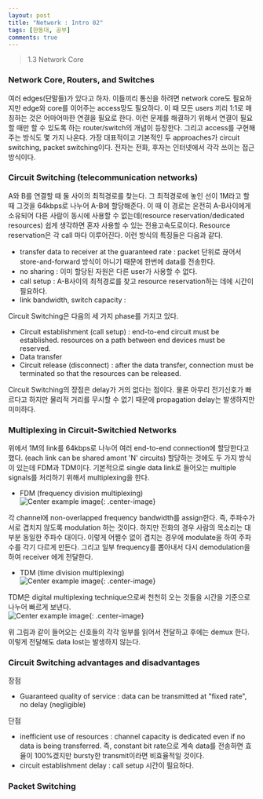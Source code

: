 ```yaml
---
layout: post
title: "Network : Intro 02"
tags: [한동대, 공부]
comments: true
---
```


> 1.3 Network Core  

### Network Core, Routers, and Switches
여러 edges(단말들)가 있다고 하자. 이들끼리 통신을 하려면 network core도 필요하지만 edge와 core를 이어주는 access망도 필요하다. 이 때 모든 users 끼리 1:1로 매칭하는 것은 어마어마한 연결을 필요로 한다. 이런 문제를 해결하기 위해서 연결이 필요할 때만 할 수 있도록 하는 router/switch의 개념이 등장한다. 그리고 access를 구현해주는 방식도 몇 가지 나온다. 가장 대표적이고 기본적인 두 approaches가 circuit switching, packet switching이다. 전자는 전화, 후자는 인터넷에서 각각 쓰이는 접근방식이다.  

### Circuit Switching (telecommunication networks)  
A와 B를 연결할 때 둘 사이의 최적경로를 찾는다. 그 최적경로에 놓인 선이 1M라고 할 때 그것을 64kbps로 나누어 A-B에 할당해준다. 이 때 이 경로는 온전히 A-B사이에게 소유되어 다른 사람이 동시에 사용할 수 없는데(resource reservation/dedicated resources) 쉽게 생각하면 혼자 사용할 수 있는 전용고속도로이다. Resource reservation은 각 call 마다 이루어진다. 이런 방식의 특징들은 다음과 같다.  
- transfer data to receiver at the guaranteed rate : packet 단위로 끊어서 store-and-forward 방식이 아니기 때문에 한번에 data를 전송한다.  
- no sharing : 이미 할당된 자원은 다른 user가 사용할 수 없다.  
- call setup : A-B사이의 최적경로를 찾고 resource reservation하는 데에 시간이 필요하다.  
- link bandwidth, switch capacity :  

Circuit Switching은 다음의 세 가지 phase를 가지고 있다.  
- Circuit establishment (call setup) : end-to-end circuit must be established. resources on a path between end devices must be reserved.  
- Data transfer  
- Circuit release (disconnect) : after the data transfer, connection must be terminated so that the resources can be released.  

Circuit Switching의 장점은 delay가 거의 없다는 점이다. 물론 아무리 전기신호가 빠르다고 하지만 물리적 거리를 무시할 수 없기 때문에 propagation delay는 발생하지만 미미하다.  

### Multiplexing in Circuit-Switchied Networks  
위에서 1M의 link를 64kbps로 나누어 여러 end-to-end connection에 할당한다고 했다. (each link can be shared amont 'N' circuits) 할당하는 것에도 두 가지 방식이 있는데 FDM과 TDM이다. 기본적으로 single data link로 들어오는 multiple signals를 처리하기 위해서 multiplexing을 한다.  

- FDM (frequency division multiplexing)  
![Center example image](https://user-images.githubusercontent.com/35067611/64088073-b4879780-cd7a-11e9-959a-f0fc446bbd67.png "Center"){: .center-image}  

각 channel에 non-overlapped frequency bandwidth를 assign한다. 즉, 주파수가 서로 겹치지 않도록 modulation 하는 것이다. 하지만 전화의 경우 사람의 목소리는 대부분 동일한 주파수 대이다. 이렇게 어쩔수 없이 겹치는 경우에 modulate을 하여 주파수를 각기 다르게 만든다. 그리고 일부 frequency를 뽑아내서 다시 demodulation을 하여 receiver 에게 전달한다.  

- TDM (time division multiplexing)  
![Center example image](https://user-images.githubusercontent.com/35067611/64088094-d08b3900-cd7a-11e9-9a05-4d70ce664617.png "Center"){: .center-image}  

TDM은 digital multiplexing technique으로써 천천히 오는 것들을 시간을 기준으로 나누어 빠르게 보낸다.  
![Center example image](https://user-images.githubusercontent.com/35067611/64088163-28c23b00-cd7b-11e9-8f0a-2ecdc2f4ecb2.png "Center"){: .center-image}  

위 그림과 같이 들어오는 신호들의 각각 일부를 읽어서 전달하고 후에는 demux 한다. 이렇게 전달해도 data lost는 발생하지 않는다.  

### Circuit Switching advantages and disadvantages  
장점  
- Guaranteed quality of service : data can be transmitted at "fixed rate", no delay (negligible)  

단점  
- inefficient use of resources : channel capacity is dedicated even if no data is being transferred. 즉, constant bit rate으로 계속 data를 전송하면 효율이 100%겠지만 bursty한 transmit이라면 비효율적일 것이다.  
- circuit establishment delay : call setup 시간이 필요하다.  

### Packet Switching  
